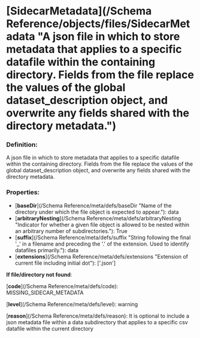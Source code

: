 # [SidecarMetadata](/Schema Reference/objects/files/SidecarMetadata "A json file in which to store metadata that applies to a specific datafile within the containing directory. Fields from the file replace the values of the global dataset_description object, and overwrite any fields shared with the directory metadata.")

### Definition:

A json file in which to store metadata that applies to a specific datafile within the containing directory. Fields from the file replace the values of the global dataset_description object, and overwrite any fields shared with the directory metadata.

### Properties:

- [**baseDir**](/Schema Reference/meta/defs/baseDir "Name of the directory under which the file object is expected to appear."): data
- [**arbitraryNesting**](/Schema Reference/meta/defs/arbitraryNesting "Indicator for whether a given file object is allowed to be nested within an arbitrary number of subdirectories."): True
- [**suffix**](/Schema Reference/meta/defs/suffix "String following the final '_' in a filename and preceding the '.' of the extension. Used to identify datafiles primarily."): data
- [**extensions**](/Schema Reference/meta/defs/extensions "Extension of current file including initial dot"): ['.json']

**If file/directory not found**:

[**code**](/Schema Reference/meta/defs/code): MISSING_SIDECAR_METADATA

[**level**](/Schema Reference/meta/defs/level): warning

[**reason**](/Schema Reference/meta/defs/reason): It is optional to include a json metadata file within a data subdirectory that applies to a specific csv datafile within the current directory
